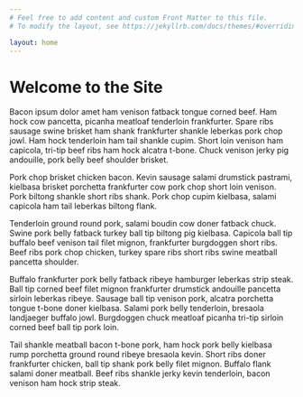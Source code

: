 ```yaml
---
# Feel free to add content and custom Front Matter to this file.
# To modify the layout, see https://jekyllrb.com/docs/themes/#overriding-theme-defaults

layout: home
---
```


# Welcome to the Site

Bacon ipsum dolor amet ham venison fatback tongue corned beef. Ham hock cow pancetta, picanha meatloaf tenderloin frankfurter. Spare ribs sausage swine brisket ham shank frankfurter shankle leberkas pork chop jowl. Ham hock tenderloin ham tail shankle cupim. Short loin venison ham capicola, tri-tip beef ribs ham hock alcatra t-bone. Chuck venison jerky pig andouille, pork belly beef shoulder brisket.

Pork chop brisket chicken bacon. Kevin sausage salami drumstick pastrami, kielbasa brisket porchetta frankfurter cow pork chop short loin venison. Pork biltong shankle short ribs shank. Pork chop cupim kielbasa, salami capicola ham tail leberkas biltong flank.

Tenderloin ground round pork, salami boudin cow doner fatback chuck. Swine pork belly fatback turkey ball tip biltong pig kielbasa. Capicola ball tip buffalo beef venison tail filet mignon, frankfurter burgdoggen short ribs. Beef ribs pork chop chicken, turkey spare ribs short ribs swine meatball pancetta shoulder.

Buffalo frankfurter pork belly fatback ribeye hamburger leberkas strip steak. Ball tip corned beef filet mignon frankfurter drumstick andouille pancetta sirloin leberkas ribeye. Sausage ball tip venison pork, alcatra porchetta tongue t-bone doner kielbasa. Salami pork belly tenderloin, bresaola landjaeger buffalo jowl. Burgdoggen chuck meatloaf picanha tri-tip sirloin corned beef ball tip pork loin.

Tail shankle meatball bacon t-bone pork, ham hock pork belly kielbasa rump porchetta ground round ribeye bresaola kevin. Short ribs doner frankfurter chicken, ball tip shank pork belly filet mignon. Buffalo flank salami doner meatball. Beef ribs shankle jerky kevin tenderloin, bacon venison ham hock strip steak.
